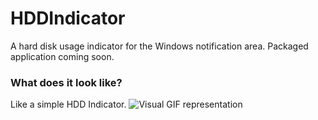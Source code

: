 # HDDIndicator
A hard disk usage indicator for the Windows notification area.
Packaged application coming soon.

### What does it look like?
Like a simple HDD Indicator.
![Visual GIF representation](https://vgy.me/L3hJIc.gif)
